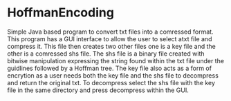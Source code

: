# HoffmanEncoding
Simple Java based program to convert txt files into a comressed format. This program has a GUI interface to allow the user to select atxt file and compress it. This file then creates two other files one is a key file and the other is a comressed shs file. The shs file is a binary file created with bitwise manipulation expressing the string found within the txt file under the guidlines followed by a Hoffman tree. The key file also acts as a form of encrytion as a user needs both the key file and the shs file to decompress and return the original txt. To decompress select the shs file with the key file in the same directory and press decompress within the GUI.
